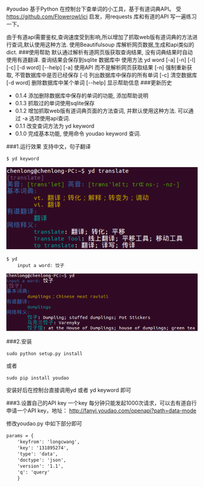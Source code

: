 #youdao
基于Python 在控制台下查单词的小工具，基于有道词典API。
受<https://github.com/Flowerowl/ici> 启发，用requests 库和有道的API 写一遍练习一下。

由于有道api需要鉴权,查询速度受到影响,所以增加了抓取web版有道词典的方法进行查词,默认使用这种方法.
使用Beautifulsoup 库解析网页数据,生成和api类似的dict.
###使用帮助
    默认通过解析有道网页版获取查询结果, 没有词典结果时自动使用有道翻译.
    查询结果会保存到sqlite 数据库中
    使用方法 yd word [-a] [-n] [-l] [-c] [-d word] [--help]
    [-a] 使用API 而不是解析网页获取结果
    [-n] 强制重新获取, 不管数据库中是否已经保存
    [-l] 列出数据库中保存的所有单词
    [-c] 清空数据库
    [-d word] 删除数据库中某个单词
    [--help] 显示帮助信息
###更新历史
+ 0.1.4 添加删除数据库中保存的单词的功能, 添加帮助说明
+ 0.1.3 抓取过的单词使用sqlite保存
+ 0.1.2 增加抓取web版有道词典页面的方法查词, 并默认使用这种方法. 可以通过 -a 选项使用api查词.
+ 0.1.1 改变查词方法为 yd keyword
+ 0.1.0 完成基本功能, 使用命令 youdao keyword 查词.

###1.运行效果
支持中文，句子翻译

```bash
$ yd keyword
```
![截图1](./pic1.png)

	$ yd
		input a word: 饺子
![截图2](./pic2.png)


###2.安装

	sudo python setup.py install
或者
	
	sudo pip install youdao		
安装好后在控制台直接调用yd 或者 yd keyword 即可

###3.设置自己的API key
一个key 每分钟只能发起1000次请求，可以去有道自行申请一个API key，地址：
<http://fanyi.youdao.com/openapi?path=data-mode>

修改youdao.py 中如下部分即可

	params = {
        'keyfrom': 'longcwang',
        'key': '131895274',
        'type': 'data',
        'doctype': 'json',
        'version': '1.1',
        'q': 'query'
	    }